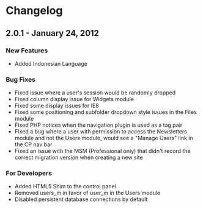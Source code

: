 # Changelog

## 2.0.1 - January 24, 2012

### New Features

* Added Indonesian Language

### Bug Fixes

* Fixed issue where a user's session would be randomly dropped 
* Fixed column display issue for Widgets module
* Fixed some display issues for IE8
* Fixed some positioning and subfolder dropdown style issues in the Files module
* Fixed PHP notices when the navigation plugin is used as a tag pair
* Fixed a bug where a user with permission to access the Newsletters module and not the Users module, would see a "Manage Users" link in the CP nav bar
* Fixed an issue with the MSM (Professional only) that didn't record the correct migration version when creating a new site

### For Developers

* Added HTML5 Shim to the control panel
* Removed users_m in favor of user_m in the Users module
* Disabled persistent database connections by default